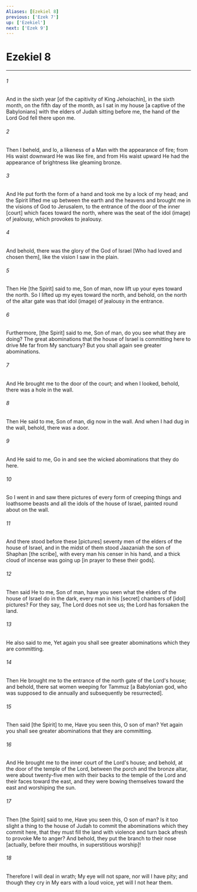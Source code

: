 ```yaml
---
Aliases: [Ezekiel 8]
previous: ['Ezek 7']
up: ['Ezekiel']
next: ['Ezek 9']
---
```

# Ezekiel 8

***


###### 1 


And in the sixth year [of the capitivity of King Jehoiachin], in the sixth month, on the fifth day of the month, as I sat in my house [a captive of the Babylonians] with the elders of Judah sitting before me, the hand of the Lord God fell there upon me. 


###### 2 


Then I beheld, and lo, a likeness of a Man with the appearance of fire; from His waist downward He was like fire, and from His waist upward He had the appearance of brightness like gleaming bronze. 


###### 3 


And He put forth the form of a hand and took me by a lock of my head; and the Spirit lifted me up between the earth and the heavens and brought me in the visions of God to Jerusalem, to the entrance of the door of the inner [court] which faces toward the north, where was the seat of the idol (image) of jealousy, which provokes to jealousy. 


###### 4 


And behold, there was the glory of the God of Israel [Who had loved and chosen them], like the vision I saw in the plain. 


###### 5 


Then He [the Spirit] said to me, Son of man, now lift up your eyes toward the north. So I lifted up my eyes toward the north, and behold, on the north of the altar gate was that idol (image) of jealousy in the entrance. 


###### 6 


Furthermore, [the Spirit] said to me, Son of man, do you see what they are doing? The great abominations that the house of Israel is committing here to drive Me far from My sanctuary? But you shall again see greater abominations. 


###### 7 


And He brought me to the door of the court; and when I looked, behold, there was a hole in the wall. 


###### 8 


Then He said to me, Son of man, dig now in the wall. And when I had dug in the wall, behold, there was a door. 


###### 9 


And He said to me, Go in and see the wicked abominations that they do here. 


###### 10 


So I went in and saw there pictures of every form of creeping things and loathsome beasts and all the idols of the house of Israel, painted round about on the wall. 


###### 11 


And there stood before these [pictures] seventy men of the elders of the house of Israel, and in the midst of them stood Jaazaniah the son of Shaphan [the scribe], with every man his censer in his hand, and a thick cloud of incense was going up [in prayer to these their gods]. 


###### 12 


Then said He to me, Son of man, have you seen what the elders of the house of Israel do in the dark, every man in his [secret] chambers of [idol] pictures? For they say, The Lord does not see us; the Lord has forsaken the land. 


###### 13 


He also said to me, Yet again you shall see greater abominations which they are committing. 


###### 14 


Then He brought me to the entrance of the north gate of the Lord's house; and behold, there sat women weeping for Tammuz [a Babylonian god, who was supposed to die annually and subsequently be resurrected]. 


###### 15 


Then said [the Spirit] to me, Have you seen this, O son of man? Yet again you shall see greater abominations that they are committing. 


###### 16 


And He brought me to the inner court of the Lord's house; and behold, at the door of the temple of the Lord, between the porch and the bronze altar, were about twenty-five men with their backs to the temple of the Lord and their faces toward the east, and they were bowing themselves toward the east and worshiping the sun. 


###### 17 


Then [the Spirit] said to me, Have you seen this, O son of man? Is it too slight a thing to the house of Judah to commit the abominations which they commit here, that they must fill the land with violence and turn back afresh to provoke Me to anger? And behold, they put the branch to their nose [actually, before their mouths, in superstitious worship]! 


###### 18 


Therefore I will deal in wrath; My eye will not spare, nor will I have pity; and though they cry in My ears with a loud voice, yet will I not hear them.
